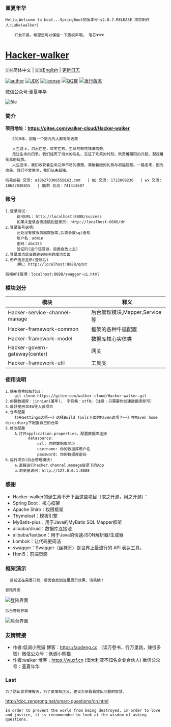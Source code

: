  
### 堇夏年华        
    

```
Hello,Welcome to boot...SpringBoot的版本号:v2.0.7.RELEASE 项目制作人:LuKe(walker)

    开发不易，希望您可以保留一下版权声明。 笔芯💗💗💗
```
<h1><a href="#">Hacker-walker</a></h1>

🇨🇳简体中文 | 🇺🇸[English](./README-EN.md) | [更新日志](https://gitee.com/walker-cloud/Hacker-walker)

[![author](https://img.shields.io/badge/author-walker-blue.svg)](https://wuxf.cn)
[![JDK](https://img.shields.io/badge/JDK-1.8-orange.svg)](https://github.com/hacker-walker/Hacker-walker)
[![license](https://img.shields.io/badge/license-GPL--3.0-red.svg)](https://github.com/hacker-walker/Hacker-walker/releases/tag/3.0)
[![QQ群](https://img.shields.io/badge/chat-walkerQQ%E7%BE%A4-yellow.svg)](https://jq.qq.com/?_wv=1027&k=5mjexzD)
[![发行版本](https://img.shields.io/badge/release-3.0-green.svg)](https://github.com/hacker-walker/Hacker-walker/releases)  

微信公众号:堇夏年华

![file](https://images.gitee.com/uploads/images/2019/0610/161454_710bf233_2127888.png)


### 简介
   **项目地址：https://gitee.com/walker-cloud/Hacker-walker** 

       2019年，祝每一个努力的人都有所收获 

       人生路上，泪水在左，欢笑在右，生命的鲜花铺满两旁。
       走过生命的四季，我们经历了泪水的洗礼，见证了欢笑的时刻，欣赏着朝阳的升起，凝视着花蕊的绽放。
       人生途中，我们收获着生命之神不尽的惠赠，满揣着她的礼物与祝福启程。一路走来，因为收获，我们不曾寒冷，我们从未孤独。
   
    网易邮箱 交流: a18627830855@163.com   | QQ 交流: 1722009230   | wx 交流: 18627830855   | QQ群 交流：741413607

### 账号
    
```
1.登录测试:
     访问URL: http://localhost:8888/success
     如果未登录会直接跳到登录页: http://localhost:8888/dr
2.登录账号说明:
     此处没有放服务器数据库,后面会放sql语句
     账户名：admin
     密码：abc123
     验证码(这个还没做，后面会放上去)
3.登录成功后会跳转到相关的成功页面
4.用户信息显示(登陆后)
     URL: http://localhost:8888/qdst

后端API管理：localhost:8888/swagger-ui.html
```

### 模块划分
| 模块   | 释义   |
| -- | -- |
| Hacker-service-channel-manage  |  后台管理模块,Mapper,Service等 |
| Hacker-framework-common  | 框架的各种牛逼配置   |
| Hacker-framework-model  |  数据库核心实体类  |
| Hacker-govern-gateway(center)  |  网关  |
| Hacker-framework-util  |  工具类  |

### 使用说明 
```
1.使用命令拉取代码：
    git clone https://gitee.com/walker-cloud/Hacker-walker.git 
2.创建数据库：jinnian(堇年)， 字符集：utf8;（注意：只需要你创建数据库即可）
3.最好使用IDEA导入该项目
4.仓库配置
    打开Settings选项——》选择Build Tools下面的Maven选项卡——》在Maven home direcdtory下配置自己的仓库
5.修改配置
    A.打开application.properties，配置数据库连接
          datasource:
              url: 你的数据库地址
              username: 你的数据库用户名
              password: 你的数据库密码
6.运行项目(后台管理模块)
    a.直接运行hacker.channel.manage目录下的App
    b.浏览器访问：http://127.0.0.1:8888
```

### 感谢
- Hacker-walker的诞生离不开下面这些项目（取之开源，用之开源）：
- Spring Boot：核心框架
- Apache Shiro：权限框架
- Thymeleaf：模板引擎
- MyBatis-plus：用于Java的MyBatis SQL Mapper框架
- alibaba/druid：数据库连接池
- alibaba/fastjson：用于Java的快速JSON解析器/生成器
- Lombok：让代码更简洁
- swagger：Swagger（丝袜哥）是世界上最流行的 API 表达工具。
- Html5：前端页面


### 框架演示

```
  目前还在完善开发，后面会放到这里展示效果，请笑纳！
```
```
登陆界面
```
![登陆界面](https://images.gitee.com/uploads/images/2019/0610/180431_93d56664_2127888.png)
```
后台管理界面
```
![后台界面](https://images.gitee.com/uploads/images/2019/0613/111333_0edb6d4e_2127888.png)
### 友情链接

- 作者:低调小熊猫 博客：https://aodeng.cc （读万卷书，行万里路，赚很多钱）微信公众号：低调小熊猫   
- 作者:walker 博客：https://wuxf.cn (澳大利亚不知名企业合伙人) 微信公众号：堇夏年华

### Last
    为了防止世界被毁灭，为了爱情和正义，建议大家看看提出问题的智慧。
http://doc.zengrong.net/smart-questions/cn.html

    In order to prevent the world from being destroyed, in order to love and justice, it is recommended to look at the wisdom of asking questions.
